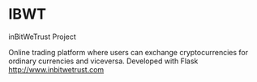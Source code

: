 # IBWT 
inBitWeTrust Project

Online trading platform where users can exchange cryptocurrencies for ordinary currencies and viceversa. Developed with Flask 
http://www.inbitwetrust.com



